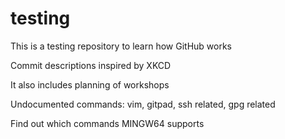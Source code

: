 # testing
This is a testing repository to learn how GitHub works

Commit descriptions inspired by XKCD

It also includes planning of workshops

Undocumented commands: vim, gitpad, ssh related, gpg related

Find out which commands MINGW64 supports
